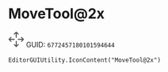 # MoveTool@2x
![](/img/MoveTool@2x.png)
GUID: `6772457180101594644`
```
EditorGUIUtility.IconContent("MoveTool@2x")
```
